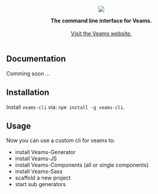 <p align="center"><img src="http://www.veams.org/img/svg/icons/veams-std.svg"></p>

<p align="center">
	<strong>The command line interface for Veams.</strong>
	<br><br>
	<a href="http://veams.org">Visit the Veams website.</a><br><br>
</p>

## Documentation

Comming soon ... 

## Installation

Install `veams-cli` via: `npm install -g veams-cli`.

## Usage 

Now you can use a custom cli for veams to: 
- install Veams-Generator
- install Veams-JS
- install Veams-Components (all or single components)
- install Veams-Sass
- scaffold a new project
- start sub generators
